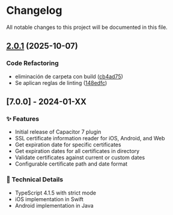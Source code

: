 # Changelog

All notable changes to this project will be documented in this file.

## [2.0.1](https://github.com/Axitymx/capacitor-certificate-info-plugin/compare/v2.0.0...v2.0.1) (2025-10-07)

### Code Refactoring

* eliminación de carpeta con build ([cb4ad75](https://github.com/Axitymx/capacitor-certificate-info-plugin/commit/cb4ad75623f7106721c7640d838fdbdc5518d746))
* Se aplican reglas de linting ([148edfc](https://github.com/Axitymx/capacitor-certificate-info-plugin/commit/148edfca7735fc8cf9092139a7658164dba2af0f))

## [7.0.0] - 2024-01-XX

### ✨ Features

- Initial release of Capacitor 7 plugin
- SSL certificate information reader for iOS, Android, and Web
- Get expiration date for specific certificates
- Get expiration dates for all certificates in directory
- Validate certificates against current or custom dates
- Configurable certificate path and date format

### 🔧 Technical Details

- TypeScript 4.1.5 with strict mode
- iOS implementation in Swift
- Android implementation in Java
